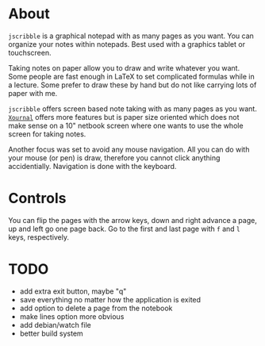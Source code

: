 About
=====

`jscribble` is a graphical notepad with as many pages as you want. You can
organize your notes within notepads. Best used with a graphics tablet or
touchscreen.

Taking notes on paper allow you to draw and write whatever you want. Some
people are fast enough in LaTeX to set complicated formulas while in a lecture.
Some prefer to draw these by hand but do not like carrying lots of paper with
me.

`jscribble` offers screen based note taking with as many pages as you want.
[`Xournal`](http://xournal.sourceforge.net/) offers more features but is paper
size oriented which does not make sense on a 10" netbook screen where one wants
to use the whole screen for taking notes.

Another focus was set to avoid any mouse navigation. All you can do with your
mouse (or pen) is draw, therefore you cannot click anything accidentially.
Navigation is done with the keyboard.


Controls
========

You can flip the pages with the arrow keys, down and right advance a page, up
and left go one page back. Go to the first and last page with `f` and `l` keys,
respectively.


TODO
====

- add extra exit button, maybe "q"
- save everything no matter how the application is exited
- add option to delete a page from the notebook
- make lines option more obvious
- add debian/watch file
- better build system
